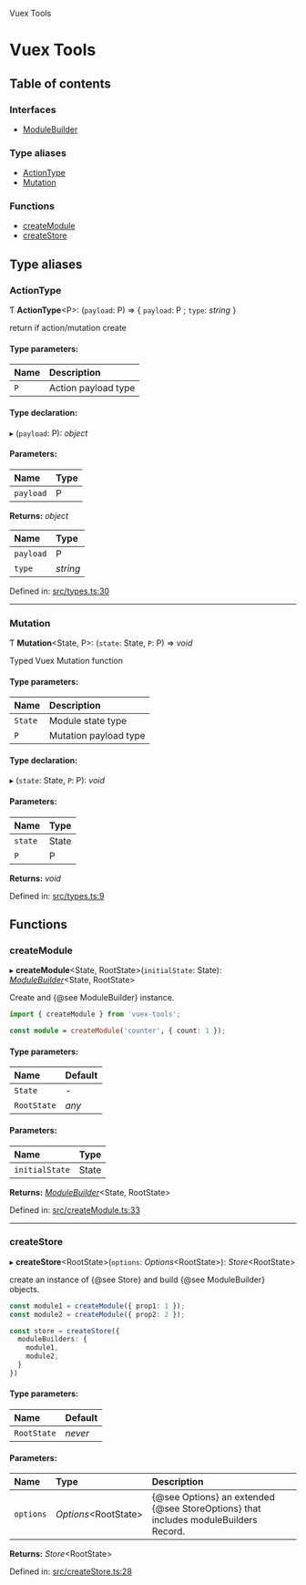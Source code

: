 Vuex Tools

# Vuex Tools

## Table of contents

### Interfaces

- [ModuleBuilder](interfaces/modulebuilder.md)

### Type aliases

- [ActionType](README.md#actiontype)
- [Mutation](README.md#mutation)

### Functions

- [createModule](README.md#createmodule)
- [createStore](README.md#createstore)

## Type aliases

### ActionType

Ƭ **ActionType**<P\>: (`payload`: P) => { `payload`: P ; `type`: *string*  }

return if action/mutation create

#### Type parameters:

Name | Description |
:------ | :------ |
`P` | Action payload type    |

#### Type declaration:

▸ (`payload`: P): *object*

#### Parameters:

Name | Type |
:------ | :------ |
`payload` | P |

**Returns:** *object*

Name | Type |
:------ | :------ |
`payload` | P |
`type` | *string* |

Defined in: [src/types.ts:30](https://github.com/matheusAle/vuex-tools/blob/ef26ccf/src/types.ts#L30)

___

### Mutation

Ƭ **Mutation**<State, P\>: (`state`: State, `P`: P) => *void*

Typed Vuex Mutation function

#### Type parameters:

Name | Description |
:------ | :------ |
`State` | Module state type   |
`P` | Mutation payload type    |

#### Type declaration:

▸ (`state`: State, `P`: P): *void*

#### Parameters:

Name | Type |
:------ | :------ |
`state` | State |
`P` | P |

**Returns:** *void*

Defined in: [src/types.ts:9](https://github.com/matheusAle/vuex-tools/blob/ef26ccf/src/types.ts#L9)

## Functions

### createModule

▸ **createModule**<State, RootState\>(`initialState`: State): [*ModuleBuilder*](interfaces/modulebuilder.md)<State, RootState\>

Create and {@see ModuleBuilder} instance.

```ts
import { createModule } from 'vuex-tools';

const module = createModule('counter', { count: 1 });
```

#### Type parameters:

Name | Default |
:------ | :------ |
`State` | - |
`RootState` | *any* |

#### Parameters:

Name | Type |
:------ | :------ |
`initialState` | State |

**Returns:** [*ModuleBuilder*](interfaces/modulebuilder.md)<State, RootState\>

Defined in: [src/createModule.ts:33](https://github.com/matheusAle/vuex-tools/blob/ef26ccf/src/createModule.ts#L33)

___

### createStore

▸ **createStore**<RootState\>(`options`: *Options*<RootState\>): *Store*<RootState\>

create an instance of {@see Store} and build {@see ModuleBuilder} objects.

```ts
const module1 = createModule({ prop1: 1 });
const module2 = createModule({ prop2: 2 });

const store = createStore({
  moduleBuilders: {
    module1,
    module2,
  }
})
```

#### Type parameters:

Name | Default |
:------ | :------ |
`RootState` | *never* |

#### Parameters:

Name | Type | Description |
:------ | :------ | :------ |
`options` | *Options*<RootState\> | {@see Options} an extended {@see StoreOptions} that includes moduleBuilders Record.    |

**Returns:** *Store*<RootState\>

Defined in: [src/createStore.ts:28](https://github.com/matheusAle/vuex-tools/blob/ef26ccf/src/createStore.ts#L28)
